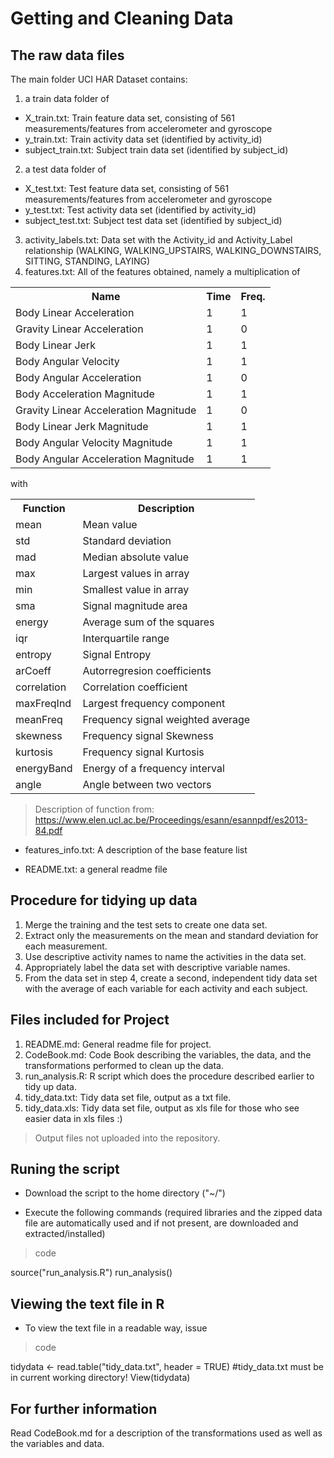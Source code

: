 # Getting and Cleaning Data

## The raw data files
The main folder UCI HAR Dataset contains:
  
  1. a train data folder of
* X\_train.txt: Train feature data set, consisting of 561 measurements/features from accelerometer and gyroscope
* y\_train.txt: Train activity data set (identified by activity\_id)
* subject\_train.txt: Subject train data set (identified by subject\_id)
2. a test data folder of
* X\_test.txt: Test feature data set, consisting of 561 measurements/features from accelerometer and gyroscope
* y\_test.txt: Test activity data set (identified by activity\_id)
* subject\_test.txt: Subject test data set (identified by subject\_id)
3. activity\_labels.txt: Data set with the Activity\_id and Activity\_Label relationship (WALKING, WALKING\_UPSTAIRS, WALKING\_DOWNSTAIRS, SITTING, STANDING, LAYING)
4. features.txt: All of the features obtained, namely a multiplication of

<table>
  <tr>
  <th>Name</th>
  <th>Time</th>
  <th>Freq.</th>
  </tr>
  <tr>
  <td>Body Linear Acceleration</td>
  <td>1</td>
  <td>1</td>
  </tr>
  <tr>
  <td>Gravity Linear Acceleration</td>
  <td>1</td>
  <td>0</td>
  </tr>
  <tr>
  <td>Body Linear Jerk</td>
  <td>1</td>
  <td>1</td>
  </tr>
  <tr>
  <td>Body Angular Velocity</td>
  <td>1</td>
  <td>1</td>
  </tr>
  <tr>
  <td>Body Angular Acceleration</td>
  <td>1</td>
  <td>0</td>
  </tr>
  <tr>
  <td>Body Acceleration Magnitude</td>
  <td>1</td>
  <td>1</td>
  </tr>
  <tr>
  <td>Gravity Linear Acceleration Magnitude</td>
  <td>1</td>
  <td>0</td>
  </tr>
  <tr>
  <td>Body Linear Jerk Magnitude</td>
  <td>1</td>
  <td>1</td>
  </tr>
  <tr>
  <td>Body Angular Velocity Magnitude</td>
  <td>1</td>
  <td>1</td>
  </tr>
  <tr>
  <td>Body Angular Acceleration Magnitude</td>
  <td>1</td>
  <td>1</td>
  </tr>
  </table>
  
  with

<table>
  <tr>
  <th>Function</th>
  <th>Description</th>
  </tr>
  <tr>
  <td>mean</td>
  <td>Mean value</td>
  </tr>
  <tr>
  <td>std</td>
  <td>Standard deviation</td>
  </tr>
  <tr>
  <td>mad</td>
  <td>Median absolute value</td>
  </tr>
  <tr>
  <td>max</td>
  <td>Largest values in array</td>
  </tr>
  <tr>
  <td>min</td>
  <td>Smallest value in array</td>
  </tr>
  <tr>
  <td>sma</td>
  <td>Signal magnitude area</td>
  </tr>
  <tr>
  <td>energy</td>
  <td>Average sum of the squares</td>
  </tr>
  <tr>
  <td>iqr</td>
  <td>Interquartile range</td>
  </tr>
  <tr>
  <td>entropy</td>
  <td>Signal Entropy</td>
  </tr>
  <tr>
  <td>arCoeff</td>
  <td>Autorregresion coefficients</td>
  </tr>
  <tr>
  <td>correlation</td>
  <td>Correlation coefficient</td>
  </tr>
  <tr>
  <td>maxFreqInd</td>
  <td>Largest frequency component</td>
  </tr>
  <tr>
  <td>meanFreq</td>
  <td>Frequency signal weighted average</td>
  </tr>
  <tr>
  <td>skewness</td>
  <td>Frequency signal Skewness</td>
  </tr>
  <tr>
  <td>kurtosis</td>
  <td>Frequency signal Kurtosis</td>
  </tr>
  <tr>
  <td>energyBand</td>
  <td>Energy of a frequency interval</td>
  </tr>
  <tr>
  <td>angle</td>
  <td>Angle between two vectors</td>
  </tr>
  </table>
  
  >Description of function from: https://www.elen.ucl.ac.be/Proceedings/esann/esannpdf/es2013-84.pdf

* features\_info.txt: A description of the base feature list

* README.txt: a general readme file

## Procedure for tidying up data

1. Merge the training and the test sets to create one data set.
2. Extract only the measurements on the mean and standard deviation for each measurement. 
3. Use descriptive activity names to name the activities in the data set.
4. Appropriately label the data set with descriptive variable names.
5. From the data set in step 4, create a second, independent tidy data set with the average of each variable for each activity and each subject.

## Files included for Project

1. README.md: General readme file for project.
2. CodeBook.md: Code Book describing the variables, the data, and the transformations performed to clean up the data.
3. run\_analysis.R: R script which does the procedure described earlier to tidy up data.
4. tidy\_data.txt: Tidy data set file, output as a txt file.
5. tidy\_data.xls: Tidy data set file, output as xls file for those who see easier data in xls files :)

  >Output files not uploaded into the repository.

## Runing the script

* Download the script to the home directory ("~/")

* Execute the following commands (required libraries and the zipped data file are automatically used and if not present, are downloaded and extracted/installed)

>code

source("run_analysis.R")
run_analysis()

## Viewing the text file in R

* To view the text file in a readable way, issue

>code

tidydata <- read.table("tidy_data.txt", header = TRUE) #tidy_data.txt must be in current working directory!
View(tidydata)

## For further information
Read CodeBook.md for a description of the transformations used as well as the variables and data.